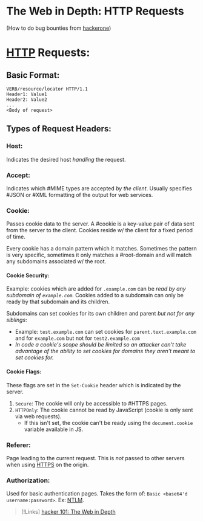 
# The Web in Depth: HTTP Requests
(How to do bug bounties from [hackerone](https://www.hacker101.com/start-here))

# [HTTP](/networking/protocols/HTTP.md) Requests:
## Basic Format:
```HTTP
VERB/resource/locator HTTP/1.1
Header1: Value1
Header2: Value2
...
<Body of request>
```

## Types of Request Headers:
### Host:
Indicates the desired host *handling* the request.

### Accept:
Indicates which #MIME types are accepted *by the client*. Usually specifies #JSON or #XML formatting of the output for web services.

### Cookie:
Passes cookie data to the server. A #cookie is a key-value pair of data sent from the server to the client. Cookies reside w/ the client for a fixed period of time.

Every cookie has a domain pattern which it matches. Sometimes the pattern is very specific, sometimes it only matches a #root-domain and will match any subdomains associated w/ the root. 

#### Cookie Security:
Example: cookies which are added for `.example.com` can be *read by any subdomain of `example.com`.* Cookies added to a subdomain can only be ready by that subdomain and its children.

Subdomains can set cookies for its own children and parent *but not for any siblings*:
- Example: `test.example.com` can set cookies for `parent.text.example.com` and for `example.com` but not for `test2.example.com`
- *In code a cookie's scope should be limited so an attacker can't take advantage of the ability to set cookies for domains they aren't meant to set cookies for.*

#### Cookie Flags:
These flags are set in the `Set-Cookie` header which is indicated by the server.
1. `Secure`: The cookie will only be accessible to #HTTPS pages.
2. `HTTPOnly`: The cookie cannot be read by JavaScript (cookie is only sent via web requests).
	- If this isn't set, the cookie can't be ready using the `document.cookie` variable available in JS.

### Referer:
Page leading to the current request. This is *not* passed to other servers when using [HTTPS](/networking/protocols/HTTPS.md) on the origin.

### Authorization:
Used for basic authentication pages. Takes the form of: `Basic <base64'd username:password>`. Ex: [NTLM](/networking/protocols/NTLM.md).

> [!Links]
> [hacker 101: The Web in Depth](https://www.hacker101.com/sessions/web_in_depth.html)

